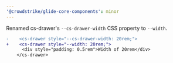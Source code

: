 ```yaml
---
'@crowdstrike/glide-core-components': minor
---
```


Renamed cs-drawer's `--cs-drawer-width` CSS property to `--width`.

```diff
-    <cs-drawer style="--cs-drawer-width: 20rem;">
+    <cs-drawer style="--width: 20rem;">
      <div style="padding: 0.5rem">Width of 20rem</div>
    </cs-drawer>
```
